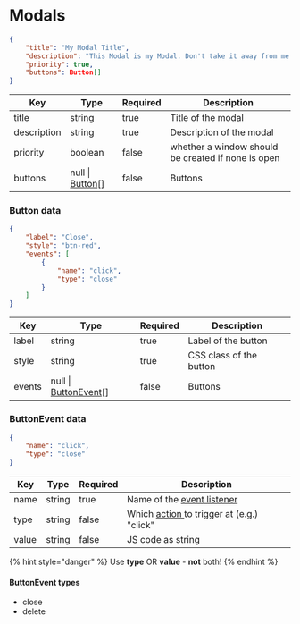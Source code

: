 # Modals

```json
{
    "title": "My Modal Title",
    "description": "This Modal is my Modal. Don't take it away from me!",
    "priority": true,
    "buttons": Button[]
}
```

<table><thead><tr><th>Key</th><th>Type</th><th data-type="checkbox">Required</th><th>Description</th></tr></thead><tbody><tr><td>title</td><td>string</td><td>true</td><td>Title of the modal</td></tr><tr><td>description</td><td>string</td><td>true</td><td>Description of the modal</td></tr><tr><td>priority</td><td>boolean</td><td>false</td><td>whether a window should be created if none is open</td></tr><tr><td>buttons</td><td>null | <a href="modals.md#undefined">Button</a>[]</td><td>false</td><td>Buttons</td></tr></tbody></table>

### Button data

```json
{
    "label": "Close",
    "style": "btn-red",
    "events": [
        {
            "name": "click",
            "type": "close"
        }
    ]
}
```

<table><thead><tr><th>Key</th><th>Type</th><th data-type="checkbox">Required</th><th>Description</th></tr></thead><tbody><tr><td>label</td><td>string</td><td>true</td><td>Label of the button</td></tr><tr><td>style</td><td>string</td><td>true</td><td>CSS class of the button</td></tr><tr><td>events</td><td>null | <a href="modals.md#undefined">ButtonEvent</a>[]</td><td>false</td><td>Buttons</td></tr></tbody></table>

### ButtonEvent data

```json
{
    "name": "click",
    "type": "close"
}
```

<table><thead><tr><th>Key</th><th>Type</th><th data-type="checkbox">Required</th><th>Description</th></tr></thead><tbody><tr><td>name</td><td>string</td><td>true</td><td>Name of the <a href="https://www.w3schools.com/jsref/dom_obj_event.asp">event listener</a></td></tr><tr><td>type</td><td>string</td><td>false</td><td>Which <a href="modals.md#undefined">action </a>to trigger at (e.g.) "click"</td></tr><tr><td>value</td><td>string</td><td>false</td><td>JS code as string</td></tr></tbody></table>

{% hint style="danger" %}
Use **type** OR **value** - **not** both!
{% endhint %}

#### ButtonEvent types

* close
* delete
